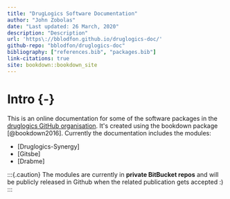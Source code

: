```yaml
---
title: "DrugLogics Software Documentation"
author: "John Zobolas"
date: "Last updated: 26 March, 2020"
description: "Description"
url: 'https\://bblodfon.github.io/druglogics-doc/'
github-repo: "bblodfon/druglogics-doc"
bibliography: ["references.bib", "packages.bib"]
link-citations: true
site: bookdown::bookdown_site
---
```




# Intro {-}

This is an online documentation for some of the software packages in the [druglogics GitHub organisation](https://github.com/druglogics/). 
It's created using the bookdown package [@bookdown2016].
Currently the documentation includes the modules:

- [Druglogics-Synergy]
- [Gitsbe]
- [Drabme]

:::{.caution}
The modules are currently in **private BitBucket repos** and will be publicly released in Github when the related publication gets accepted :)
:::
